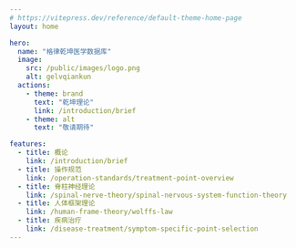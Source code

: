 ```yaml
---
# https://vitepress.dev/reference/default-theme-home-page
layout: home

hero:
  name: "格律乾坤医学数据库"
  image:
    src: /public/images/logo.png
    alt: gelvqiankun
  actions:
    - theme: brand
      text: "乾坤理论"
      link: /introduction/brief
    - theme: alt
      text: "敬请期待"

features:
  - title: 概论
    link: /introduction/brief
  - title: 操作规范
    link: /operation-standards/treatment-point-overview
  - title: 脊柱神经理论
    link: /spinal-nerve-theory/spinal-nervous-system-function-theory
  - title: 人体框架理论
    link: /human-frame-theory/wolffs-law
  - title: 疾病治疗
    link: /disease-treatment/symptom-specific-point-selection
---
```


